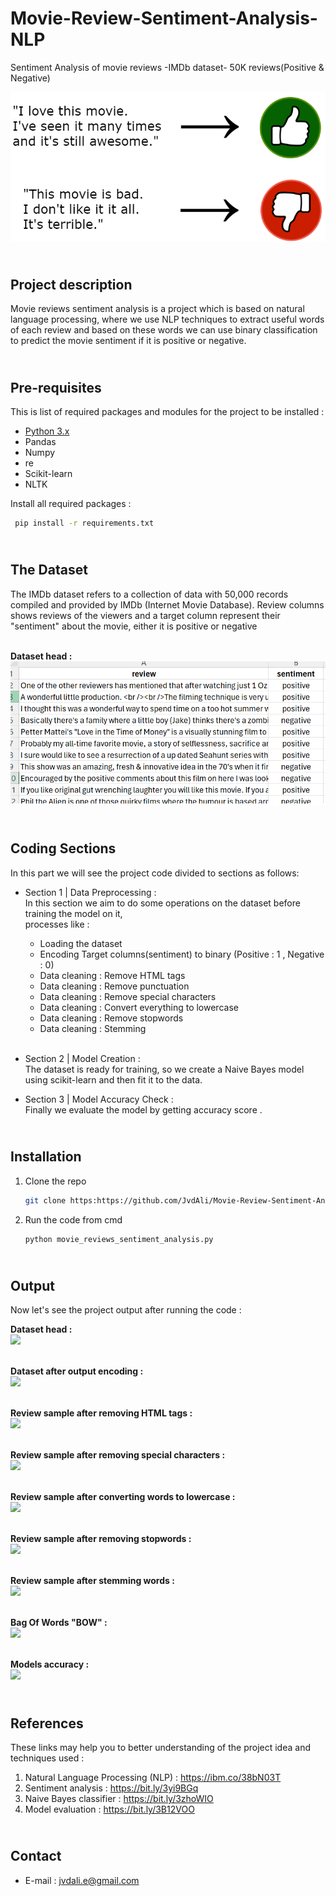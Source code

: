 # Movie-Review-Sentiment-Analysis-NLP
Sentiment Analysis of movie reviews -IMDb dataset- 50K reviews(Positive &amp; Negative)

<!-- HEADER -->
<p align="center">
  <img src="Images/header_image.png"/>
</p>

<!-- PROJECT DESCRIPTION -->
## <br>**Project description**
Movie reviews sentiment analysis is a project which is based on natural language processing, where we use NLP techniques to extract useful words of each review and based on these words we can use binary classification to predict the movie sentiment if it is positive or negative.

<!-- PREREQUISTIES -->
## <br>**Pre-requisites**
This is list of required packages and modules for the project to be installed :
* <a href="https://www.python.org/downloads/" target="_blank">Python 3.x</a>
* Pandas 
* Numpy
* re
* Scikit-learn
* NLTK

Install all required packages :
 ```sh
  pip install -r requirements.txt
  ```
<!-- THE DATASET -->
## <br>**The Dataset**
The IMDb dataset refers to a collection of data with 50,000 records compiled and provided by IMDb (Internet Movie Database).
Review columns shows reviews of the viewers and a target column represent their "sentiment" about the movie, either it is positive or negative<br>

<br>**Dataset head :**<br>
![](Images/dataset_head.png)

<!-- CODING SECTIONS -->
## <br>**Coding Sections**
In this part we will see the project code divided to sections as follows:
<br>
- Section 1 | Data Preprocessing :<br>
In this section we aim to do some operations on the dataset before training the model on it,
<br>processes like :
  - Loading the dataset
  - Encoding Target columns(sentiment) to binary (Positive : 1 , Negative : 0) 
  - Data cleaning : Remove HTML tags
  - Data cleaning : Remove punctuation
  - Data cleaning : Remove special characters
  - Data cleaning : Convert everything to lowercase
  - Data cleaning : Remove stopwords
  - Data cleaning : Stemming<br><br>

- Section 2 | Model Creation :<br>
The dataset is ready for training, so we create a Naive Bayes model using scikit-learn and then fit it to the data.<br>

- Section 3 | Model Accuracy Check :<br>
Finally we evaluate the model by getting accuracy score .

<!-- INSTALLATION -->
## <br>**Installation**
1. Clone the repo
   ```sh
   git clone https:https://github.com/JvdAli/Movie-Review-Sentiment-Analysis-NLP.git
   ```
2. Run the code from cmd
   ```sh
   python movie_reviews_sentiment_analysis.py
   ```

<!-- OUTPUT -->
## <br>**Output**
Now let's see the project output after running the code :

**Dataset head :**<br>
![](/Images/Output_1_Dataset_Head.png)<br><br>

**Dataset after output encoding :**<br>
![](/Images/Output_2_Dataset_After_Encoding.png)<br><br>

**Review sample after removing HTML tags :**<br>
![](/Images/Output_3_Review_After_Remove_HTML.png)<br><br>

**Review sample after removing special characters :**<br>
![](/Images/Output_4_Review_After_Remove_Special_Chars.png)<br><br>

**Review sample after converting words to lowercase :**<br>
![](/Images/Output_5_Review_After_Converting_To_Lowercase.png)<br><br>

**Review sample after removing stopwords :**<br>
![](/Images/Output_6_Review_After_Remove_Stopwords.png)<br><br>

**Review sample after stemming words :**<br>
![](/Images/Output_7_Review_After_Stemming_Words.png)<br><br>

**Bag Of Words "BOW" :**<br>
![](/Images/Output_8_BOW.png)<br><br>

**Models accuracy :**<br>
![](/Images/Output_9_Models_Accuracy.png)<br>

<!-- REFERENCES -->
## <br>**References**
These links may help you to better understanding of the project idea and techniques used :
1. Natural Language Processing (NLP) : https://ibm.co/38bN03T
2. Sentiment analysis : https://bit.ly/3yi9BGq
3. Naive Bayes classifier : https://bit.ly/3zhoWIO
4. Model evaluation : https://bit.ly/3B12VOO

<!-- CONTACT -->
## <br>**Contact**
- E-mail   : [jvdali.e@gmail.com](mailto:jvdali.e@gmail.com)



